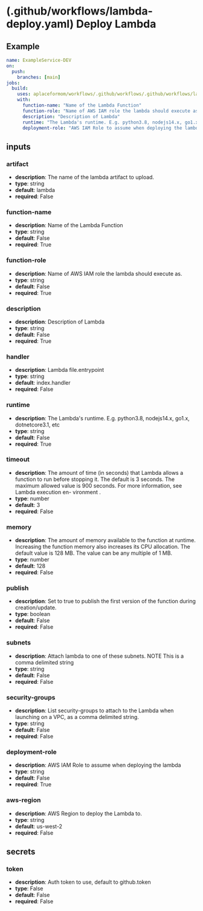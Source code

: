# (.github/workflows/lambda-deploy.yaml) Deploy Lambda

## Example

```yaml
name: ExampleService-DEV
on:
  push:
    branches: [main]
jobs:
  build:
    uses: aplaceformom/workflows/.github/workflows/.github/workflows/lambda-deploy.yaml@main
    with:
      function-name: "Name of the Lambda Function"
      function-role: "Name of AWS IAM role the lambda should execute as."
      description: "Description of Lambda"
      runtime: "The Lambda's runtime. E.g. python3.8, nodejs14.x, go1.x, dotnetcore3.1, etc"
      deployment-role: "AWS IAM Role to assume when deploying the lambda"
```

## inputs

### artifact

- **description**: The name of the lambda artifact to upload.
- **type**: string
- **default**: lambda
- **required**: False

### function-name

- **description**: Name of the Lambda Function
- **type**: string
- **default**: False
- **required**: True

### function-role

- **description**: Name of AWS IAM role the lambda should execute as.
- **type**: string
- **default**: False
- **required**: True

### description

- **description**: Description of Lambda
- **type**: string
- **default**: False
- **required**: True

### handler

- **description**: Lambda file.entrypoint
- **type**: string
- **default**: index.handler
- **required**: False

### runtime

- **description**: The Lambda's runtime. E.g. python3.8, nodejs14.x, go1.x, dotnetcore3.1, etc
- **type**: string
- **default**: False
- **required**: True

### timeout

- **description**: The amount of time (in seconds) that Lambda allows a function to run before stopping it. The default is 3 seconds.  The  maximum  allowed value is 900 seconds. For more information, see Lambda execution en- vironment .
- **type**: number
- **default**: 3
- **required**: False

### memory

- **description**: The amount of memory available to the function at runtime.  Increasing  the  function memory also increases its CPU allocation. The default value is 128 MB. The value can be any multiple of 1 MB.
- **type**: number
- **default**: 128
- **required**: False

### publish

- **description**: Set to true to publish the first version of the function during creation/update.
- **type**: boolean
- **default**: False
- **required**: False

### subnets

- **description**: Attach lambda to one of these subnets. NOTE This is a comma delimited string
- **type**: string
- **default**: False
- **required**: False

### security-groups

- **description**: List security-groups to attach to the Lambda when launching on a VPC, as a comma delimited string.
- **type**: string
- **default**: False
- **required**: False

### deployment-role

- **description**: AWS IAM Role to assume when deploying the lambda
- **type**: string
- **default**: False
- **required**: True

### aws-region

- **description**: AWS Region to deploy the Lambda to.
- **type**: string
- **default**: us-west-2
- **required**: False

## secrets

### token

- **description**: Auth token to use, default to github.token
- **type**: False
- **default**: False
- **required**: False
